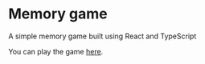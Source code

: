 # Memory game

A simple memory game built using React and TypeScript

You can play the game [here](https://lzddarko.github.io/memory-game).